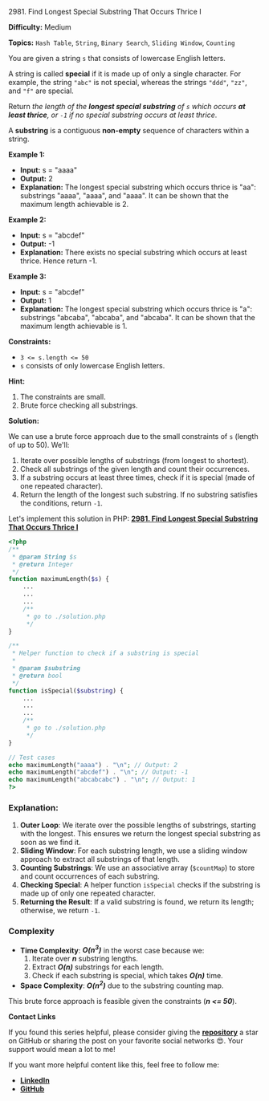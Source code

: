 2981\. Find Longest Special Substring That Occurs Thrice I

**Difficulty:** Medium

**Topics:** `Hash Table`, `String`, `Binary Search`, `Sliding Window`, `Counting`

You are given a string `s` that consists of lowercase English letters.

A string is called **special** if it is made up of only a single character. For example, the string `"abc"` is not special, whereas the strings `"ddd"`, `"zz"`, and `"f"` are special.

Return _the length of the **longest special substring** of `s` which occurs **at least thrice**, or `-1` if no special substring occurs at least thrice_.

A **substring** is a contiguous **non-empty** sequence of characters within a string.

**Example 1:**

- **Input:** s = "aaaa"
- **Output:** 2
- **Explanation:** The longest special substring which occurs thrice is "aa": substrings "aaaa", "aaaa", and "aaaa".
  It can be shown that the maximum length achievable is 2.

**Example 2:**

- **Input:** s = "abcdef"
- **Output:** -1
- **Explanation:** There exists no special substring which occurs at least thrice. Hence return -1.


**Example 3:**

- **Input:** s = "abcdef"
- **Output:** 1
- **Explanation:** The longest special substring which occurs thrice is "a": substrings "abcaba", "abcaba", and "abcaba".
  It can be shown that the maximum length achievable is 1.



**Constraints:**

- `3 <= s.length <= 50`
- `s` consists of only lowercase English letters.


**Hint:**
1. The constraints are small.
2. Brute force checking all substrings.



**Solution:**

We can use a brute force approach due to the small constraints of `s` (length of up to 50). We'll:

1. Iterate over possible lengths of substrings (from longest to shortest).
2. Check all substrings of the given length and count their occurrences.
3. If a substring occurs at least three times, check if it is special (made of one repeated character).
4. Return the length of the longest such substring. If no substring satisfies the conditions, return `-1`.

Let's implement this solution in PHP: **[2981. Find Longest Special Substring That Occurs Thrice I](https://github.com/mah-shamim/leet-code-in-php/tree/main/algorithms/002981-find-longest-special-substring-that-occurs-thrice-i/solution.php)**

```php
<?php
/**
 * @param String $s
 * @return Integer
 */
function maximumLength($s) {
    ...
    ...
    ...
    /**
     * go to ./solution.php
     */
}

/**
 * Helper function to check if a substring is special
 *
 * @param $substring
 * @return bool
 */
function isSpecial($substring) {
    ...
    ...
    ...
    /**
     * go to ./solution.php
     */
}

// Test cases
echo maximumLength("aaaa") . "\n"; // Output: 2
echo maximumLength("abcdef") . "\n"; // Output: -1
echo maximumLength("abcabcabc") . "\n"; // Output: 1
?>
```

### Explanation:

1. **Outer Loop**: We iterate over the possible lengths of substrings, starting with the longest. This ensures we return the longest special substring as soon as we find it.
2. **Sliding Window**: For each substring length, we use a sliding window approach to extract all substrings of that length.
3. **Counting Substrings**: We use an associative array (`$countMap`) to store and count occurrences of each substring.
4. **Checking Special**: A helper function `isSpecial` checks if the substring is made up of only one repeated character.
5. **Returning the Result**: If a valid substring is found, we return its length; otherwise, we return `-1`.

### Complexity
- **Time Complexity**: _**O(n<sup>3</sup>)**_ in the worst case because we:
   1. Iterate over _**n**_ substring lengths.
   2. Extract _**O(n)**_ substrings for each length.
   3. Check if each substring is special, which takes _**O(n)**_ time.
- **Space Complexity**: _**O(n<sup>2</sup>)**_ due to the substring counting map.

This brute force approach is feasible given the constraints (_**n <= 50**_).

**Contact Links**

If you found this series helpful, please consider giving the **[repository](https://github.com/mah-shamim/leet-code-in-php)** a star on GitHub or sharing the post on your favorite social networks 😍. Your support would mean a lot to me!

If you want more helpful content like this, feel free to follow me:

- **[LinkedIn](https://www.linkedin.com/in/arifulhaque/)**
- **[GitHub](https://github.com/mah-shamim)**
